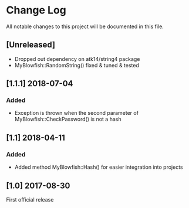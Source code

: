 # Change Log
All notable changes to this project will be documented in this file.

## [Unreleased]

- Dropped out dependency on atk14/string4 package
- MyBlowfish::RandomString() fixed & tuned & tested

## [1.1.1] 2018-07-04

### Added
- Exception is thrown when the second parameter of MyBlowfish::CheckPassword() is not a hash

## [1.1] 2018-04-11

### Added
- Added method MyBlowfish::Hash() for easier integration into projects

## [1.0] 2017-08-30

First official release

